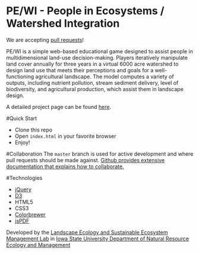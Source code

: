 PE/WI - People in Ecosystems / Watershed Integration
====
We are accepting [pull requests](https://help.github.com/articles/using-pull-requests)!

PE/WI is a simple web-based educational game designed to assist people in multidimensional land-use decision-making. Players iteratively manipulate land cover annually for three years in a virtual 6000 acre watershed to design land use that meets their perceptions and goals for a well-functioning agricultural landscape. The model computes a variety of outputs, including nutrient pollution, stream sediment delivery, level of biodiversity, and agricultural production, which assist them in landscape design.

A detailed project page can be found [here](http://www.nrem.iastate.edu/landscape/content/PEWI).

#Quick Start
* Clone this repo
* Open `index.html` in your favorite browser
* Enjoy!

#Collaboration
The `master` branch is used for active development and where pull requests should be made against. [Github provides extensive documentation that explains how to collaborate.](https://help.github.com/categories/63/articles)

#Technologies
- [jQuery](http://jquery.com/)
- [D3](http://d3js.org/)
- HTML5
- CSS3
- [Colorbrewer](https://github.com/mbostock/d3/tree/master/lib/colorbrewer)
- [jsPDF](http://parall.ax/products/jspdf)

Developed by the [Landscape Ecology and Sustainable Ecosystem Management Lab](http://www.nrem.iastate.edu/landscape/) in [Iowa State University Department of Natural Resource Ecology and Management](http://www.nrem.iastate.edu)
